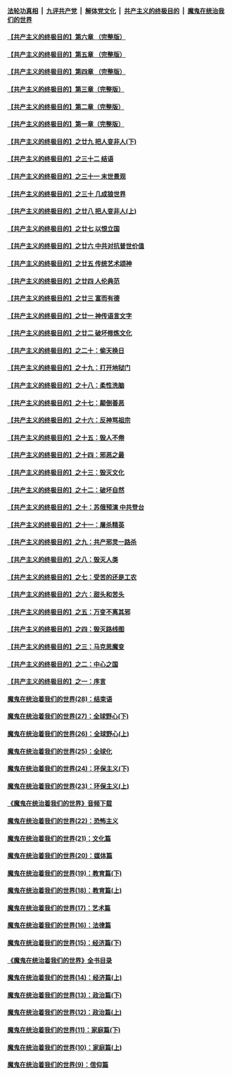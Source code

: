 

####  [法轮功真相](../../../../basic/blob/master/README.md?t=07081331) &nbsp;|&nbsp; [九评共产党](../../../../9ping.md/blob/master/README.md?t=07081331) &nbsp;|&nbsp; [解体党文化](../../../../jtdwh.md/blob/master/README.md?t=07081331)  &nbsp;|&nbsp; [共产主义的终极目的](../../../../gczydzjmd.md/blob/master/README.md?t=07081331) &nbsp;|&nbsp; [魔鬼在统治我们的世界](../../../../mgztzwmdsj.md/blob/master/README.md?t=07081331) 

#### [【共产主义的终极目的】第六章 （完整版）](../pages/nsc422/n11428913.md?t=07081331) 

#### [【共产主义的终极目的】第五章 （完整版）](../pages/nsc422/n11428912.md?t=07081331) 

#### [【共产主义的终极目的】第四章 （完整版）](../pages/nsc422/n11428907.md?t=07081331) 

#### [【共产主义的终极目的】第三章（完整版）](../pages/nsc422/n11428848.md?t=07081331) 

#### [【共产主义的终极目的】第二章（完整版）](../pages/nsc422/n11428831.md?t=07081331) 

#### [【共产主义的终极目的】第一章（完整版）](../pages/nsc422/n11417651.md?t=07081331) 

#### [【共产主义的终极目的】之廿九 把人变非人(下)](../pages/nsc422/n11344140.md?t=07081331) 

#### [【共产主义的终极目的】之三十二 结语](../pages/nsc422/n11360535.md?t=07081331) 

#### [【共产主义的终极目的】之三十一 末世景观](../pages/nsc422/n11351129.md?t=07081331) 

#### [【共产主义的终极目的】之三十 几成狼世界](../pages/nsc422/n11348280.md?t=07081331) 

#### [【共产主义的终极目的】之廿八 把人变非人(上)](../pages/nsc422/n11340492.md?t=07081331) 

#### [【共产主义的终极目的】之廿七 以恨立国](../pages/nsc422/n11336944.md?t=07081331) 

#### [【共产主义的终极目的】之廿六 中共对抗普世价值](../pages/nsc422/n11324785.md?t=07081331) 

#### [【共产主义的终极目的】之廿五 传统艺术颂神](../pages/nsc422/n11296396.md?t=07081331) 

#### [【共产主义的终极目的】之廿四 人伦典范](../pages/nsc422/n11296397.md?t=07081331) 

#### [【共产主义的终极目的】之廿三 富而有德](../pages/nsc422/n11283598.md?t=07081331) 

#### [【共产主义的终极目的】之廿一 神传语言文字](../pages/nsc422/n11263265.md?t=07081331) 

#### [【共产主义的终极目的】之廿二 破坏修炼文化](../pages/nsc422/n11245728.md?t=07081331) 

#### [【共产主义的终极目的】之二十：偷天换日](../pages/nsc422/n11238846.md?t=07081331) 

#### [【共产主义的终极目的】之十九：打开地狱门](../pages/nsc422/n11206376.md?t=07081331) 

#### [【共产主义的终极目的】之十八：柔性洗脑](../pages/nsc422/n11199994.md?t=07081331) 

#### [【共产主义的终极目的】之十七：颠倒善恶](../pages/nsc422/n11179782.md?t=07081331) 

#### [【共产主义的终极目的】之十六：反神骂祖宗](../pages/nsc422/n11166798.md?t=07081331) 

#### [【共产主义的终极目的】之十五：毁人不倦](../pages/nsc422/n11166792.md?t=07081331) 

#### [【共产主义的终极目的】之十四：邪恶之最](../pages/nsc422/n11150249.md?t=07081331) 

#### [【共产主义的终极目的】之十三：毁灭文化](../pages/nsc422/n11135227.md?t=07081331) 

#### [【共产主义的终极目的】之十二：破坏自然](../pages/nsc422/n11135214.md?t=07081331) 

#### [【共产主义的终极目的】之十：苏俄预演 中共登台](../pages/nsc422/n11118424.md?t=07081331) 

#### [【共产主义的终极目的】之十一：屠杀精英](../pages/nsc422/n11118442.md?t=07081331) 

#### [【共产主义的终极目的】之九：共产邪灵一路杀](../pages/nsc422/n11114139.md?t=07081331) 

#### [【共产主义的终极目的】之八：毁灭人类](../pages/nsc422/n11108503.md?t=07081331) 

#### [【共产主义的终极目的】之七：受苦的还是工农](../pages/nsc422/n11101809.md?t=07081331) 

#### [【共产主义的终极目的】之六：甜头和苦头](../pages/nsc422/n11096971.md?t=07081331) 

#### [【共产主义的终极目的】之五：万变不离其邪](../pages/nsc422/n11091285.md?t=07081331) 

#### [【共产主义的终极目的】之四：毁灭路线图](../pages/nsc422/n11086284.md?t=07081331) 

#### [【共产主义的终极目的】之三：马克思魔变](../pages/nsc422/n11061941.md?t=07081331) 

#### [【共产主义的终极目的】之二：中心之国](../pages/nsc422/n11047728.md?t=07081331) 

#### [【共产主义的终极目的】之一：序言](../pages/nsc422/n11086077.md?t=07081331) 

#### [魔鬼在统治着我们的世界(28)：结束语](../pages/nsc422/n10936246.md?t=07081331) 

#### [魔鬼在统治着我们的世界(27)：全球野心(下)](../pages/nsc422/n10928319.md?t=07081331) 

#### [魔鬼在统治着我们的世界(26)：全球野心(上)](../pages/nsc422/n10900318.md?t=07081331) 

#### [魔鬼在统治着我们的世界(25)：全球化](../pages/nsc422/n10788205.md?t=07081331) 

#### [魔鬼在统治着我们的世界(24)：环保主义(下)](../pages/nsc422/n10695307.md?t=07081331) 

#### [魔鬼在统治着我们的世界(23)：环保主义(上)](../pages/nsc422/n10688613.md?t=07081331) 

#### [《魔鬼在统治着我们的世界》音频下载](../pages/nsc422/n10635553.md?t=07081331) 

#### [魔鬼在统治着我们的世界(22)：恐怖主义](../pages/nsc422/n10614727.md?t=07081331) 

#### [魔鬼在统治着我们的世界(21)：文化篇](../pages/nsc422/n10597706.md?t=07081331) 

#### [魔鬼在统治着我们的世界(20)：媒体篇](../pages/nsc422/n10586579.md?t=07081331) 

#### [魔鬼在统治着我们的世界(19)：教育篇(下)](../pages/nsc422/n10564808.md?t=07081331) 

#### [魔鬼在统治着我们的世界(18)：教育篇(上)](../pages/nsc422/n10526970.md?t=07081331) 

#### [魔鬼在统治着我们的世界(17)：艺术篇](../pages/nsc422/n10499093.md?t=07081331) 

#### [魔鬼在统治着我们的世界(16)：法律篇](../pages/nsc422/n10485969.md?t=07081331) 

#### [魔鬼在统治着我们的世界(15)：经济篇(下)](../pages/nsc422/n10469975.md?t=07081331) 

#### [《魔鬼在统治着我们的世界》全书目录](../pages/nsc422/n10464261.md?t=07081331) 

#### [魔鬼在统治着我们的世界(14)：经济篇(上)](../pages/nsc422/n10457370.md?t=07081331) 

#### [魔鬼在统治着我们的世界(13)：政治篇(下)](../pages/nsc422/n10448270.md?t=07081331) 

#### [魔鬼在统治着我们的世界(12)：政治篇(上)](../pages/nsc422/n10444576.md?t=07081331) 

#### [魔鬼在统治着我们的世界(11)：家庭篇(下)](../pages/nsc422/n10440961.md?t=07081331) 

#### [魔鬼在统治着我们的世界(10)：家庭篇(上)](../pages/nsc422/n10435448.md?t=07081331) 

#### [魔鬼在统治着我们的世界(9)：信仰篇](../pages/nsc422/n10432159.md?t=07081331) 

